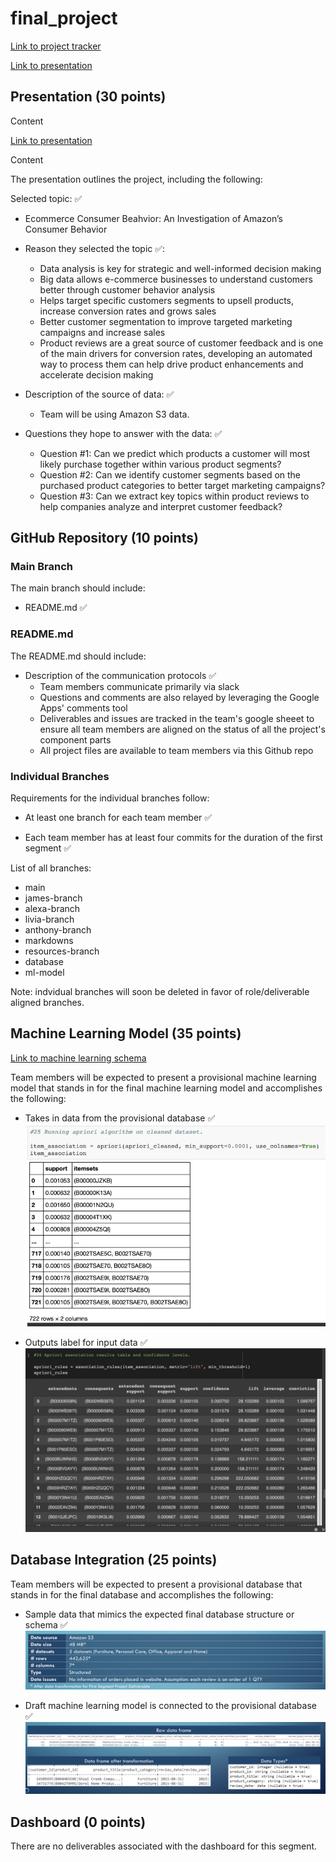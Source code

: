 # final_project

[Link to project tracker](https://docs.google.com/spreadsheets/d/1WJBlla5ap6cchO12OfbjRwCKj17eBbcxXQNUqc3g52o/edit#gid=2063972108)

[Link to presentation](https://docs.google.com/presentation/d/1BNm6gF_iD4guTDOlRPsiFmyAij_SqHRqjMEp_T4HXd8/edit)

## Presentation (30 points)

Content

[Link to presentation](https://docs.google.com/presentation/d/1BNm6gF_iD4guTDOlRPsiFmyAij_SqHRqjMEp_T4HXd8/edit#slide=id.gd0128d9d41_0_4)

Content

The presentation outlines the project, including the following:

Selected topic: ✅
- Ecommerce Consumer Beahvior: An Investigation of Amazon’s Consumer Behavior

- Reason they selected the topic ✅:
  - Data analysis is key for strategic and well-informed decision making
  - Big data allows e-commerce businesses to understand customers better through customer behavior analysis
  - Helps target specific customers segments to upsell products, increase conversion rates and grows sales
  - Better customer segmentation to improve targeted marketing campaigns and increase sales
  - Product reviews are a great source of customer feedback and is one of the main drivers for conversion rates, developing an automated way to process them can help drive product enhancements and accelerate decision making

- Description of the source of data: ✅
  - Team will be using Amazon S3 data.

- Questions they hope to answer with the data: ✅
  - Question #1: Can we predict which products a customer will most likely purchase together within various product segments?
  - Question #2: Can we identify customer segments based on the purchased product categories to better target marketing campaigns?
  - Question #3: Can we extract key topics within product reviews to help companies analyze and interpret customer feedback?


## GitHub Repository (10 points)

### Main Branch

The main branch should include:

- README.md :white_check_mark:

### README.md

The README.md should include:

- Description of the communication protocols :white_check_mark:
  - Team members communicate primarily via slack
  - Questions and comments are also relayed by leveraging the Google Apps' comments tool
  - Deliverables and issues are tracked in the team's google sheeet to ensure all team members are aligned on the status of all the project's component parts
  - All project files are available to team members via this Github repo

### Individual Branches

Requirements for the individual branches follow:

- At least one branch for each team member :white_check_mark:

- Each team member has at least four commits for the duration of the first segment :white_check_mark:

List of all branches:

- main
- james-branch
- alexa-branch
- livia-branch
- anthony-branch
- markdowns
- resources-branch
- database
- ml-model

Note: indvidual branches will soon be deleted in favor of role/deliverable aligned branches.

## Machine Learning Model (35 points)

[Link to machine learning schema](https://docs.google.com/document/d/1KiMA-ZG77uDJ1l1j62DKldMrqqjs5tJmXGeLCcyKyWo/edit)

Team members will be expected to present a provisional machine learning model that stands in for the final machine learning model and accomplishes the following:

- Takes in data from the provisional database :white_check_mark:
![ml-screenshot-1](resources/md-imgs/take-in-50.png)

- Outputs label for input data :white_check_mark:
![ml-screenshot-3](resources/md-imgs/apriori-output-unsorted.png)

## Database Integration (25 points)

Team members will be expected to present a provisional database that stands in for the final database and accomplishes the following:

- Sample data that mimics the expected final database structure or schema :white_check_mark:
![db-screenshot-1](resources/md-imgs/data-summary.png)

- Draft machine learning model is connected to the provisional database :white_check_mark:
![db-screenshot-2](resources/md-imgs/dtypes-screenshot.png)

## Dashboard (0 points)

There are no deliverables associated with the dashboard for this segment.
